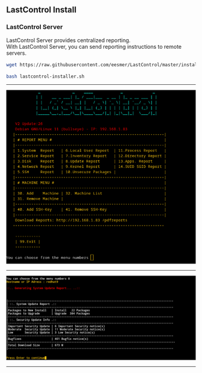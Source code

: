 ## LastControl Install
### LastControl Server
LastControl Server provides centralized reporting.<br>
With LastControl Server, you can send reporting instructions to remote servers.<br>
```bash
wget https://raw.githubusercontent.com/eesmer/LastControl/master/installer/server/lastcontrol-installer.sh
```
```bash
bash lastcontrol-installer.sh
```
---

![alt text](images/LastControl_MainMenu.png "LastControl Reports TUI Screen")

---

![alt text](images/tui_report-2.png "LastControl Reports TUI Screen")

---
